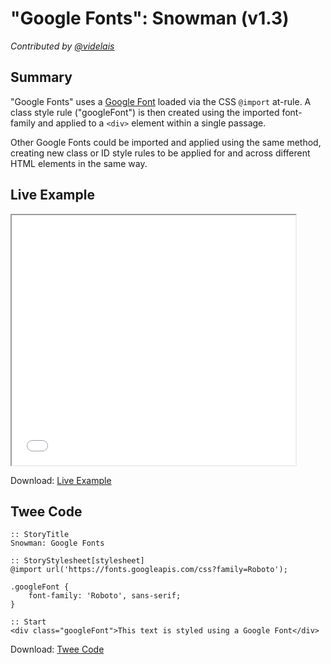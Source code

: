 # "Google Fonts": Snowman (v1.3)

*Contributed by <a href="https://github.com/videlais">@videlais</a>*

## Summary

"Google Fonts" uses a [Google Font](https://fonts.google.com/) loaded via the CSS ```@import``` at-rule. A class style rule ("googleFont") is then created using the imported font-family and applied to a ```<div>``` element within a single passage. 

Other Google Fonts could be imported and applied using the same method, creating new class or ID style rules to be applied for and across different HTML elements in the same way.

## Live Example

<section>
<iframe src="snowman_googlefonts_example.html" height=400 width=90%></iframe>


Download: <a href="snowman_googlefonts_example.html" target="_blank">Live Example</a>
</section>

## Twee Code

```
:: StoryTitle
Snowman: Google Fonts

:: StoryStylesheet[stylesheet]
@import url('https://fonts.googleapis.com/css?family=Roboto');

.googleFont {
	font-family: 'Roboto', sans-serif; 
}

:: Start
<div class="googleFont">This text is styled using a Google Font</div>

```

Download: <a href="snowman_googlefonts_twee.txt" target="_blank">Twee Code</a>
